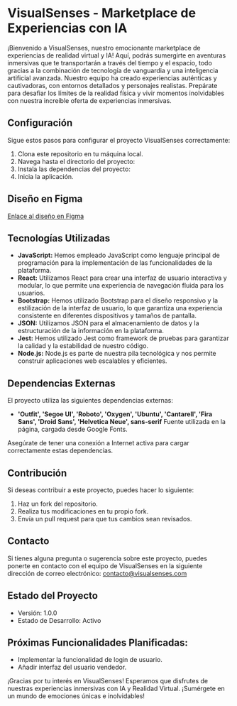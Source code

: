 # VisualSenses - Marketplace de Experiencias con IA

¡Bienvenido a VisualSenses, nuestro emocionante marketplace de experiencias de realidad virtual y IA! Aquí, podrás sumergirte en aventuras inmersivas que te transportarán a través del tiempo y el espacio, todo gracias a la combinación de tecnología de vanguardia y una inteligencia artificial avanzada. Nuestro equipo ha creado experiencias auténticas y cautivadoras, con entornos detallados y personajes realistas. Prepárate para desafiar los límites de la realidad física y vivir momentos inolvidables con nuestra increíble oferta de experiencias inmersivas.

## Configuración

Sigue estos pasos para configurar el proyecto VisualSenses correctamente:

1. Clona este repositorio en tu máquina local.
2. Navega hasta el directorio del proyecto:
3. Instala las dependencias del proyecto:
4. Inicia la aplicación.

## Diseño en Figma

[Enlace al diseño en Figma](https://www.figma.com/archivos/proyecto/visualsenses)

## Tecnologías Utilizadas

- **JavaScript:** Hemos empleado JavaScript como lenguaje principal de programación para la implementación de las funcionalidades de la plataforma.
- **React:** Utilizamos React para crear una interfaz de usuario interactiva y modular, lo que permite una experiencia de navegación fluida para los usuarios.
- **Bootstrap:** Hemos utilizado Bootstrap para el diseño responsivo y la estilización de la interfaz de usuario, lo que garantiza una experiencia consistente en diferentes dispositivos y tamaños de pantalla.
- **JSON:** Utilizamos JSON para el almacenamiento de datos y la estructuración de la información en la plataforma.
- **Jest:** Hemos utilizado Jest como framework de pruebas para garantizar la calidad y la estabilidad de nuestro código.
- **Node.js:** Node.js es parte de nuestra pila tecnológica y nos permite construir aplicaciones web escalables y eficientes.

## Dependencias Externas

El proyecto utiliza las siguientes dependencias externas:

- **'Outfit', 'Segoe UI', 'Roboto', 'Oxygen', 'Ubuntu', 'Cantarell', 'Fira Sans', 'Droid Sans', 'Helvetica Neue', sans-serif** Fuente utilizada en la página, cargada desde Google Fonts.

Asegúrate de tener una conexión a Internet activa para cargar correctamente estas dependencias.

## Contribución

Si deseas contribuir a este proyecto, puedes hacer lo siguiente:

1. Haz un fork del repositorio.
2. Realiza tus modificaciones en tu propio fork.
3. Envía un pull request para que tus cambios sean revisados.

## Contacto

Si tienes alguna pregunta o sugerencia sobre este proyecto, puedes ponerte en contacto con el equipo de VisualSenses en la siguiente dirección de correo electrónico: contacto@visualsenses.com

## Estado del Proyecto

- Versión: 1.0.0
- Estado de Desarrollo: Activo

## Próximas Funcionalidades Planificadas:

- Implementar la funcionalidad de login de usuario.
- Añadir interfaz del usuario vendedor.

¡Gracias por tu interés en VisualSenses! Esperamos que disfrutes de nuestras experiencias inmersivas con IA y Realidad Virtual. ¡Sumérgete en un mundo de emociones únicas e inolvidables!
